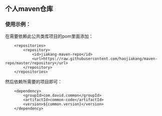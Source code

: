## 个人maven仓库

### 使用示例：
在需要依赖此公共类库项目的pom里面添加：
```
    <repositories>
        <repository>
            <id>jiakang-maven-repo</id>
            <url>https://raw.githubusercontent.com/haojiakang/maven-repo/master/repository</url>
        </repository>
    </repositories>
```
然后依赖所需要的项目即可：
```
    <dependency>
        <groupId>com.david.common</groupId>
        <artifactId>common-code</artifactId>
        <version>${common.version}</version>
    </dependency>
```